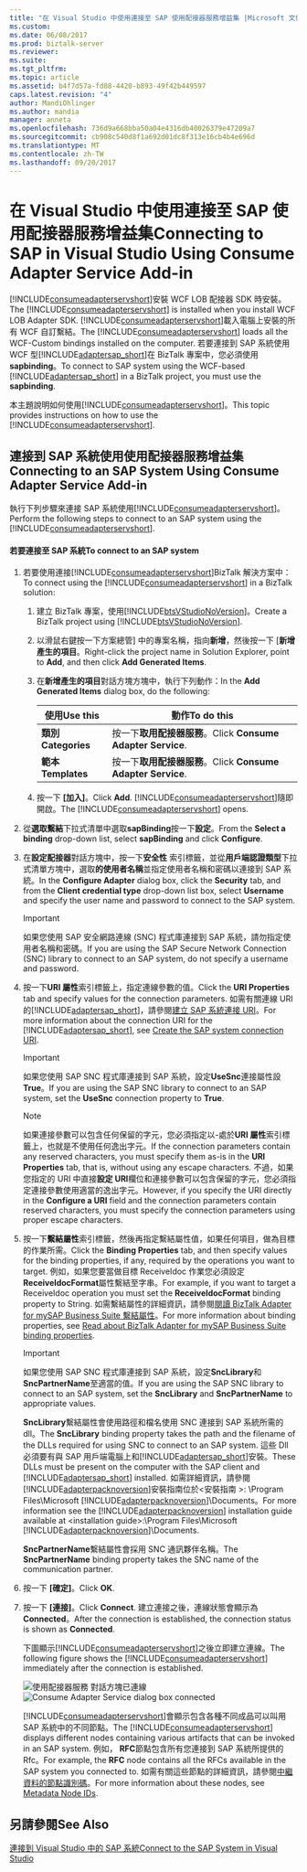 ```yaml
---
title: "在 Visual Studio 中使用連接至 SAP 使用配接器服務增益集 |Microsoft 文件"
ms.custom: 
ms.date: 06/08/2017
ms.prod: biztalk-server
ms.reviewer: 
ms.suite: 
ms.tgt_pltfrm: 
ms.topic: article
ms.assetid: b4f7d57a-fd88-4420-b893-49f42b449597
caps.latest.revision: "4"
author: MandiOhlinger
ms.author: mandia
manager: anneta
ms.openlocfilehash: 736d9a668bba50a04e4316db40026379e47209a7
ms.sourcegitcommit: cb908c540d8f1a692d01dc8f313e16cb4b4e696d
ms.translationtype: MT
ms.contentlocale: zh-TW
ms.lasthandoff: 09/20/2017
---
```

# <a name="connecting-to-sap-in-visual-studio-using-consume-adapter-service-add-in"></a><span data-ttu-id="cb87c-102">在 Visual Studio 中使用連接至 SAP 使用配接器服務增益集</span><span class="sxs-lookup"><span data-stu-id="cb87c-102">Connecting to SAP in Visual Studio Using Consume Adapter Service Add-in</span></span>
<span data-ttu-id="cb87c-103">[!INCLUDE[consumeadapterservshort](../../includes/consumeadapterservshort-md.md)]安裝 WCF LOB 配接器 SDK 時安裝。</span><span class="sxs-lookup"><span data-stu-id="cb87c-103">The [!INCLUDE[consumeadapterservshort](../../includes/consumeadapterservshort-md.md)] is installed when you install WCF LOB Adapter SDK.</span></span> <span data-ttu-id="cb87c-104">[!INCLUDE[consumeadapterservshort](../../includes/consumeadapterservshort-md.md)]載入電腦上安裝的所有 WCF 自訂繫結。</span><span class="sxs-lookup"><span data-stu-id="cb87c-104">The [!INCLUDE[consumeadapterservshort](../../includes/consumeadapterservshort-md.md)] loads all the WCF-Custom bindings installed on the computer.</span></span> <span data-ttu-id="cb87c-105">若要連接到 SAP 系統使用 WCF 型[!INCLUDE[adaptersap_short](../../includes/adaptersap-short-md.md)]在 BizTalk 專案中，您必須使用**sapbinding**。</span><span class="sxs-lookup"><span data-stu-id="cb87c-105">To connect to SAP system using the WCF-based [!INCLUDE[adaptersap_short](../../includes/adaptersap-short-md.md)] in a BizTalk project, you must use the **sapbinding**.</span></span>  
  
 <span data-ttu-id="cb87c-106">本主題說明如何使用[!INCLUDE[consumeadapterservshort](../../includes/consumeadapterservshort-md.md)]。</span><span class="sxs-lookup"><span data-stu-id="cb87c-106">This topic provides instructions on how to use the [!INCLUDE[consumeadapterservshort](../../includes/consumeadapterservshort-md.md)].</span></span>  
  
## <a name="connecting-to-an-sap-system-using-consume-adapter-service-add-in"></a><span data-ttu-id="cb87c-107">連接到 SAP 系統使用使用配接器服務增益集</span><span class="sxs-lookup"><span data-stu-id="cb87c-107">Connecting to an SAP System Using Consume Adapter Service Add-in</span></span>  
 <span data-ttu-id="cb87c-108">執行下列步驟來連接 SAP 系統使用[!INCLUDE[consumeadapterservshort](../../includes/consumeadapterservshort-md.md)]。</span><span class="sxs-lookup"><span data-stu-id="cb87c-108">Perform the following steps to connect to an SAP system using the [!INCLUDE[consumeadapterservshort](../../includes/consumeadapterservshort-md.md)].</span></span>  
  
#### <a name="to-connect-to-an-sap-system"></a><span data-ttu-id="cb87c-109">若要連接至 SAP 系統</span><span class="sxs-lookup"><span data-stu-id="cb87c-109">To connect to an SAP system</span></span>  
  
1.  <span data-ttu-id="cb87c-110">若要使用連接[!INCLUDE[consumeadapterservshort](../../includes/consumeadapterservshort-md.md)]BizTalk 解決方案中：</span><span class="sxs-lookup"><span data-stu-id="cb87c-110">To connect using the [!INCLUDE[consumeadapterservshort](../../includes/consumeadapterservshort-md.md)] in a BizTalk solution:</span></span>  
  
    1.  <span data-ttu-id="cb87c-111">建立 BizTalk 專案，使用[!INCLUDE[btsVStudioNoVersion](../../includes/btsvstudionoversion-md.md)]。</span><span class="sxs-lookup"><span data-stu-id="cb87c-111">Create a BizTalk project using [!INCLUDE[btsVStudioNoVersion](../../includes/btsvstudionoversion-md.md)].</span></span>  
  
    2.  <span data-ttu-id="cb87c-112">以滑鼠右鍵按一下方案總管] 中的專案名稱，指向**新增**，然後按一下 [**新增產生的項目**。</span><span class="sxs-lookup"><span data-stu-id="cb87c-112">Right-click the project name in Solution Explorer, point to **Add**, and then click **Add Generated Items**.</span></span>  
  
    3.  <span data-ttu-id="cb87c-113">在**新增產生的項目**對話方塊方塊中，執行下列動作：</span><span class="sxs-lookup"><span data-stu-id="cb87c-113">In the **Add Generated Items** dialog box, do the following:</span></span>  
  
        |<span data-ttu-id="cb87c-114">使用</span><span class="sxs-lookup"><span data-stu-id="cb87c-114">Use this</span></span>|<span data-ttu-id="cb87c-115">動作</span><span class="sxs-lookup"><span data-stu-id="cb87c-115">To do this</span></span>|  
        |--------------|----------------|  
        |<span data-ttu-id="cb87c-116">**類別**</span><span class="sxs-lookup"><span data-stu-id="cb87c-116">**Categories**</span></span>|<span data-ttu-id="cb87c-117">按一下**取用配接器服務**。</span><span class="sxs-lookup"><span data-stu-id="cb87c-117">Click **Consume Adapter Service**.</span></span>|  
        |<span data-ttu-id="cb87c-118">**範本**</span><span class="sxs-lookup"><span data-stu-id="cb87c-118">**Templates**</span></span>|<span data-ttu-id="cb87c-119">按一下**取用配接器服務**。</span><span class="sxs-lookup"><span data-stu-id="cb87c-119">Click **Consume Adapter Service**.</span></span>|  
  
    4.  <span data-ttu-id="cb87c-120">按一下 **[加入]**。</span><span class="sxs-lookup"><span data-stu-id="cb87c-120">Click **Add**.</span></span> <span data-ttu-id="cb87c-121">[!INCLUDE[consumeadapterservshort](../../includes/consumeadapterservshort-md.md)]隨即開啟。</span><span class="sxs-lookup"><span data-stu-id="cb87c-121">The [!INCLUDE[consumeadapterservshort](../../includes/consumeadapterservshort-md.md)] opens.</span></span>  
  
2.  <span data-ttu-id="cb87c-122">從**選取繫結**下拉式清單中選取**sapBinding**按一下**設定**。</span><span class="sxs-lookup"><span data-stu-id="cb87c-122">From the **Select a binding** drop-down list, select **sapBinding** and click **Configure**.</span></span>  
  
3.  <span data-ttu-id="cb87c-123">在**設定配接器**對話方塊中，按一下**安全性** 索引標籤，並從**用戶端認證類型**下拉式清單方塊中，選取**的使用者名稱**並指定使用者名稱和密碼以連接到 SAP 系統。</span><span class="sxs-lookup"><span data-stu-id="cb87c-123">In the **Configure Adapter** dialog box, click the **Security** tab, and from the **Client credential type** drop-down list box, select **Username** and specify the user name and password to connect to the SAP system.</span></span>  
  
    > [!IMPORTANT]
    >  <span data-ttu-id="cb87c-124">如果您使用 SAP 安全網路連線 (SNC) 程式庫連接到 SAP 系統，請勿指定使用者名稱和密碼。</span><span class="sxs-lookup"><span data-stu-id="cb87c-124">If you are using the SAP Secure Network Connection (SNC) library to connect to an SAP system, do not specify a username and password.</span></span>  
  
4.  <span data-ttu-id="cb87c-125">按一下**URI 屬性**索引標籤上，指定連線參數的值。</span><span class="sxs-lookup"><span data-stu-id="cb87c-125">Click the **URI Properties** tab and specify values for the connection parameters.</span></span> <span data-ttu-id="cb87c-126">如需有關連線 URI 的[!INCLUDE[adaptersap_short](../../includes/adaptersap-short-md.md)]，請參閱[建立 SAP 系統連接 URI](../../adapters-and-accelerators/adapter-sap/create-the-sap-system-connection-uri.md)。</span><span class="sxs-lookup"><span data-stu-id="cb87c-126">For more information about the connection URI for the [!INCLUDE[adaptersap_short](../../includes/adaptersap-short-md.md)], see [Create the SAP system connection URI](../../adapters-and-accelerators/adapter-sap/create-the-sap-system-connection-uri.md).</span></span>  
  
    > [!IMPORTANT]
    >  <span data-ttu-id="cb87c-127">如果您使用 SAP SNC 程式庫連接到 SAP 系統，設定**UseSnc**連接屬性設**True**。</span><span class="sxs-lookup"><span data-stu-id="cb87c-127">If you are using the SAP SNC library to connect to an SAP system, set the **UseSnc** connection property to **True**.</span></span>  
  
    > [!NOTE]
    >  <span data-ttu-id="cb87c-128">如果連接參數可以包含任何保留的字元，您必須指定以-處於**URI 屬性**索引標籤上，也就是不使用任何逸出字元。</span><span class="sxs-lookup"><span data-stu-id="cb87c-128">If the connection parameters contain any reserved characters, you must specify them as-is in the **URI Properties** tab, that is, without using any escape characters.</span></span> <span data-ttu-id="cb87c-129">不過，如果您指定的 URI 中直接**設定 URI**欄位和連接參數可以包含保留的字元，您必須指定連接參數使用適當的逸出字元。</span><span class="sxs-lookup"><span data-stu-id="cb87c-129">However, if you specify the URI directly in the **Configure a URI** field and the connection parameters contain reserved characters, you must specify the connection parameters using proper escape characters.</span></span>  
  
5.  <span data-ttu-id="cb87c-130">按一下**繫結屬性**索引標籤，然後再指定繫結屬性值，如果任何項目，做為目標的作業所需。</span><span class="sxs-lookup"><span data-stu-id="cb87c-130">Click the **Binding Properties** tab, and then specify values for the binding properties, if any, required by the operations you want to target.</span></span> <span data-ttu-id="cb87c-131">例如，如果您要當做目標 ReceiveIdoc 作業您必須設定**ReceiveIdocFormat**屬性繫結至字串。</span><span class="sxs-lookup"><span data-stu-id="cb87c-131">For example, if you want to target a ReceiveIdoc operation you must set the **ReceiveIdocFormat** binding property to String.</span></span> <span data-ttu-id="cb87c-132">如需繫結屬性的詳細資訊，請參閱[閱讀 BizTalk Adapter for mySAP Business Suite 繫結屬性](../../adapters-and-accelerators/adapter-sap/read-about-biztalk-adapter-for-mysap-business-suite-binding-properties.md)。</span><span class="sxs-lookup"><span data-stu-id="cb87c-132">For more information about binding properties, see [Read about BizTalk Adapter for mySAP Business Suite binding properties](../../adapters-and-accelerators/adapter-sap/read-about-biztalk-adapter-for-mysap-business-suite-binding-properties.md).</span></span>  
  
    > [!IMPORTANT]
    >  <span data-ttu-id="cb87c-133">如果您使用 SAP SNC 程式庫連接到 SAP 系統，設定**SncLibrary**和**SncPartnerName**至適當的值。</span><span class="sxs-lookup"><span data-stu-id="cb87c-133">If you are using the SAP SNC library to connect to an SAP system, set the **SncLibrary** and **SncPartnerName** to appropriate values.</span></span>  
    >   
    >  <span data-ttu-id="cb87c-134">**SncLibrary**繫結屬性會使用路徑和檔名使用 SNC 連接到 SAP 系統所需的 dll。</span><span class="sxs-lookup"><span data-stu-id="cb87c-134">The **SncLibrary** binding property takes the path and the filename of the DLLs required for using SNC to connect to an SAP system.</span></span> <span data-ttu-id="cb87c-135">這些 Dll 必須要有與 SAP 用戶端電腦上和[!INCLUDE[adaptersap_short](../../includes/adaptersap-short-md.md)]安裝。</span><span class="sxs-lookup"><span data-stu-id="cb87c-135">These DLLs must be present on the computer with the SAP client and [!INCLUDE[adaptersap_short](../../includes/adaptersap-short-md.md)] installed.</span></span> <span data-ttu-id="cb87c-136">如需詳細資訊，請參閱[!INCLUDE[adapterpacknoversion](../../includes/adapterpacknoversion-md.md)]安裝指南位於\<安裝指南 >: \Program Files\Microsoft [!INCLUDE[adapterpacknoversion](../../includes/adapterpacknoversion-md.md)]\Documents。</span><span class="sxs-lookup"><span data-stu-id="cb87c-136">For more information see the [!INCLUDE[adapterpacknoversion](../../includes/adapterpacknoversion-md.md)] installation guide available at \<installation guide>:\Program Files\Microsoft [!INCLUDE[adapterpacknoversion](../../includes/adapterpacknoversion-md.md)]\Documents.</span></span>  
    >   
    >  <span data-ttu-id="cb87c-137">**SncPartnerName**繫結屬性會採用 SNC 通訊夥伴名稱。</span><span class="sxs-lookup"><span data-stu-id="cb87c-137">The **SncPartnerName** binding property takes the SNC name of the communication partner.</span></span>  
  
6.  <span data-ttu-id="cb87c-138">按一下 **[確定]**。</span><span class="sxs-lookup"><span data-stu-id="cb87c-138">Click **OK**.</span></span>  
  
7.  <span data-ttu-id="cb87c-139">按一下 **[連接]**。</span><span class="sxs-lookup"><span data-stu-id="cb87c-139">Click **Connect**.</span></span> <span data-ttu-id="cb87c-140">建立連接之後，連線狀態會顯示為**Connected**。</span><span class="sxs-lookup"><span data-stu-id="cb87c-140">After the connection is established, the connection status is shown as **Connected**.</span></span>  
  
     <span data-ttu-id="cb87c-141">下圖顯示[!INCLUDE[consumeadapterservshort](../../includes/consumeadapterservshort-md.md)]之後立即建立連線。</span><span class="sxs-lookup"><span data-stu-id="cb87c-141">The following figure shows the [!INCLUDE[consumeadapterservshort](../../includes/consumeadapterservshort-md.md)] immediately after the connection is established.</span></span>  
  
     <span data-ttu-id="cb87c-142">![使用配接器服務 對話方塊已連線](../../adapters-and-accelerators/adapter-sap/media/00eb7c9c-3af3-4dad-8c97-2e6ae211b8f0.gif "00eb7c9c-3af3-4dad-8c97-2e6ae211b8f0")</span><span class="sxs-lookup"><span data-stu-id="cb87c-142">![Consume Adapter Service dialog box connected](../../adapters-and-accelerators/adapter-sap/media/00eb7c9c-3af3-4dad-8c97-2e6ae211b8f0.gif "00eb7c9c-3af3-4dad-8c97-2e6ae211b8f0")</span></span>  
  
     <span data-ttu-id="cb87c-143">[!INCLUDE[consumeadapterservshort](../../includes/consumeadapterservshort-md.md)]會顯示包含各種不同成品可以叫用 SAP 系統中的不同節點。</span><span class="sxs-lookup"><span data-stu-id="cb87c-143">The [!INCLUDE[consumeadapterservshort](../../includes/consumeadapterservshort-md.md)] displays different nodes containing various artifacts that can be invoked in an SAP system.</span></span> <span data-ttu-id="cb87c-144">例如， **RFC**節點包含所有您連接到 SAP 系統所提供的 Rfc。</span><span class="sxs-lookup"><span data-stu-id="cb87c-144">For example, the **RFC** node contains all the RFCs available in the SAP system you connected to.</span></span> <span data-ttu-id="cb87c-145">如需有關這些節點的詳細資訊，請參閱[中繼資料的節點識別碼](../../adapters-and-accelerators/adapter-sap/metadata-node-ids4.md)。</span><span class="sxs-lookup"><span data-stu-id="cb87c-145">For more information about these nodes, see [Metadata Node IDs](../../adapters-and-accelerators/adapter-sap/metadata-node-ids4.md).</span></span>  
  
## <a name="see-also"></a><span data-ttu-id="cb87c-146">另請參閱</span><span class="sxs-lookup"><span data-stu-id="cb87c-146">See Also</span></span>  
 [<span data-ttu-id="cb87c-147">連接到 Visual Studio 中的 SAP 系統</span><span class="sxs-lookup"><span data-stu-id="cb87c-147">Connect to the SAP System in Visual Studio</span></span>](../../adapters-and-accelerators/adapter-sap/connect-to-the-sap-system-in-visual-studio.md)